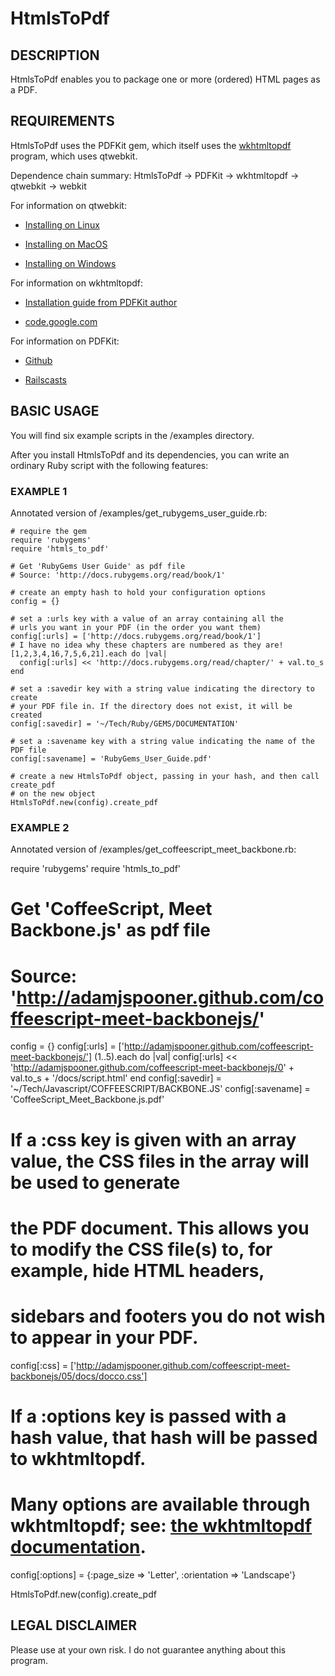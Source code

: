 # HtmlsToPdf

## DESCRIPTION

HtmlsToPdf enables you to package one or more (ordered) HTML pages as a PDF.

## REQUIREMENTS

HtmlsToPdf uses the PDFKit gem, which itself uses the [wkhtmltopdf](http://madalgo.au.dk/~jakobt/wkhtmltoxdoc/wkhtmltopdf-0.9.9-doc.html) program, which uses qtwebkit.

Dependence chain summary: HtmlsToPdf -> PDFKit -> wkhtmltopdf -> qtwebkit -> webkit

For information on qtwebkit:

- [Installing on Linux](http://trac.webkit.org/wiki/BuildingQtOnLinux)

- [Installing on MacOS](http://trac.webkit.org/wiki/BuildingQtOnOSX)

- [Installing on Windows](http://trac.webkit.org/wiki/BuildingQtOnWindows)

For information on wkhtmltopdf:

- [Installation guide from PDFKit author](https://github.com/jdpace/PDFKit/wiki/Installing-WKHTMLTOPDF)

- [code.google.com](http://code.google.com/p/wkhtmltopdf/)

For information on PDFKit:

- [Github](https://github.com/jdpace/PDFKit)

- [Railscasts](http://railscasts.com/episodes/220-pdfkit)

## BASIC USAGE

You will find six example scripts in the /examples directory.

After you install HtmlsToPdf and its dependencies, you can write an ordinary Ruby script with the following features:

### EXAMPLE 1

Annotated version of /examples/get_rubygems_user_guide.rb:

    # require the gem
    require 'rubygems'
    require 'htmls_to_pdf'

    # Get 'RubyGems User Guide' as pdf file
    # Source: 'http://docs.rubygems.org/read/book/1'

    # create an empty hash to hold your configuration options
    config = {}

    # set a :urls key with a value of an array containing all the 
    # urls you want in your PDF (in the order you want them)
    config[:urls] = ['http://docs.rubygems.org/read/book/1']
    # I have no idea why these chapters are numbered as they are!
    [1,2,3,4,16,7,5,6,21].each do |val|
      config[:urls] << 'http://docs.rubygems.org/read/chapter/' + val.to_s
    end

    # set a :savedir key with a string value indicating the directory to create
    # your PDF file in. If the directory does not exist, it will be created
    config[:savedir] = '~/Tech/Ruby/GEMS/DOCUMENTATION'

    # set a :savename key with a string value indicating the name of the PDF file
    config[:savename] = 'RubyGems_User_Guide.pdf'

    # create a new HtmlsToPdf object, passing in your hash, and then call create_pdf
    # on the new object
    HtmlsToPdf.new(config).create_pdf

### EXAMPLE 2

Annotated version of /examples/get_coffeescript_meet_backbone.rb:

  require 'rubygems'
  require 'htmls_to_pdf'

  # Get 'CoffeeScript, Meet Backbone.js' as pdf file
  # Source: 'http://adamjspooner.github.com/coffeescript-meet-backbonejs/'

  config = {}
  config[:urls] = ['http://adamjspooner.github.com/coffeescript-meet-backbonejs/']
  (1..5).each do |val|
    config[:urls] << 'http://adamjspooner.github.com/coffeescript-meet-backbonejs/0' + val.to_s + '/docs/script.html'
  end
  config[:savedir] = '~/Tech/Javascript/COFFEESCRIPT/BACKBONE.JS'
  config[:savename] = 'CoffeeScript_Meet_Backbone.js.pdf'

  # If a :css key is given with an array value, the CSS files in the array will be used to generate
  # the PDF document. This allows you to modify the CSS file(s) to, for example, hide HTML headers,
  # sidebars and footers you do not wish to appear in your PDF.
  config[:css] = ['http://adamjspooner.github.com/coffeescript-meet-backbonejs/05/docs/docco.css']

  # If a :options key is passed with a hash value, that hash will be passed to wkhtmltopdf.
  # Many options are available through wkhtmltopdf; see: [the wkhtmltopdf documentation](http://madalgo.au.dk/~jakobt/wkhtmltoxdoc/wkhtmltopdf-0.9.9-doc.html).
  config[:options] = {:page_size => 'Letter', :orientation => 'Landscape'}

  HtmlsToPdf.new(config).create_pdf

## LEGAL DISCLAIMER

Please use at your own risk. I do not guarantee anything about this program.

